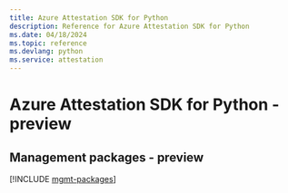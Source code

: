 ```yaml
---
title: Azure Attestation SDK for Python
description: Reference for Azure Attestation SDK for Python
ms.date: 04/18/2024
ms.topic: reference
ms.devlang: python
ms.service: attestation
---
```

# Azure Attestation SDK for Python - preview

## Management packages - preview
[!INCLUDE [mgmt-packages](attestation-mgmt-index.md)]